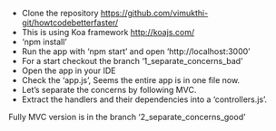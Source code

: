 - Clone the repository https://github.com/vimukthi-git/howtcodebetterfaster/
- This is using Koa framework http://koajs.com/ 
- ‘npm install’
- Run the app with ‘npm start’ and open ‘http://localhost:3000’
- For a start checkout the branch ‘1_separate_concerns_bad’
- Open the app in your IDE
- Check the ‘app.js’, Seems the entire app is in one file now.
- Let’s separate the concerns by following MVC. 
- Extract the handlers and their dependencies into a ‘controllers.js’.


Fully MVC version is in the branch ‘2_separate_concerns_good’
